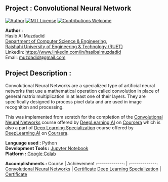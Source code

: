 ## Project : Convolutional Neural Network
[![Author](https://img.shields.io/badge/Author-Hasib%20Al%20Muzdadid-blue)](https://github.com/HasibAlMuzdadid)
[![MIT License](https://img.shields.io/badge/License-MIT%20License-important)](https://github.com/HasibAlMuzdadid/Convolutional-Neural-Network/blob/main/LICENSE)
[![Contributions Welcome](https://img.shields.io/badge/Contributions-Welcome-brightgreen.svg?style=flat)](https://github.com/HasibAlMuzdadid/Convolutional-Neural-Network)


**Author :**</br> 
Hasib Al Muzdadid</br>
[Department of Computer Science & Engineering](https://www.cse.ruet.ac.bd/), </br>
[Rajshahi University of Engineering & Technology (RUET)](https://www.ruet.ac.bd/) </br>
LinkedIn: https://www.linkedin.com/in/hasibalmuzdadid </br>
Email: muzdadid@gmail.com

## Project Description :
Convolutional Neural Networks are a specialized type of artificial neural networks that use a mathematical operation called convolution in place of general matrix multiplication in at least one of their layers. They are specifically designed to process pixel data and are used in image recognition and processing.

This was implemented from scratch for the completion of the [Convolutional Neural Networks](https://www.coursera.org/learn/convolutional-neural-networks) course offered by [DeepLearning.AI](https://www.deeplearning.ai) on [Coursera](https://www.coursera.org) which is also a part of [Deep Learning Specialization](https://www.coursera.org/specializations/deep-learning) course offered by [DeepLearning.AI](https://www.deeplearning.ai) on [Coursera](https://www.coursera.org).


**Language used :** Python </br>
**Development Tools :** [Jupyter Notebook](https://jupyter.org/)</br>
**Platform :** [Google Colab](https://colab.research.google.com/)


**Accomplishments :**
Course  | Achievement
:-------------: | :-------------:
[Convolutional Neural Networks](https://www.coursera.org/learn/convolutional-neural-networks) | [Certificate](https://www.coursera.org/account/accomplishments/certificate/JXTRSEUXQBKU)
[Deep Learning Specialization](https://www.coursera.org/specializations/deep-learning) | [Certificate]()
